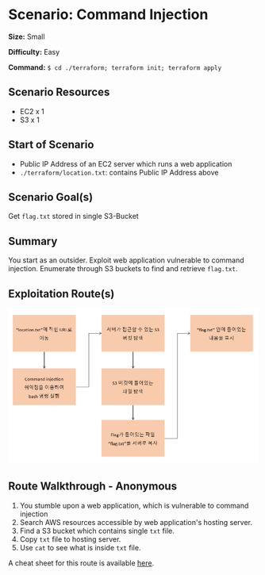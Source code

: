 # Scenario: Command Injection

**Size:** Small

**Difficulty:** Easy

**Command:** `$ cd ./terraform; terraform init; terraform apply`

## Scenario Resources

* EC2 x 1
* S3 x 1

## Start of Scenario

- Public IP Address of an EC2 server which runs a web application
- `./terraform/location.txt`: contains Public IP Address above

## Scenario Goal(s)

Get `flag.txt` stored in single S3-Bucket

## Summary

You start as an outsider. Exploit web application vulnerable to command injection. Enumerate through S3 buckets to find and retrieve `flag.txt`.

## Exploitation Route(s)

![Alt text](./CMD-Inj_route.png)

## Route Walkthrough - Anonymous

1. You stumble upon a web application, which is vulnerable to command injection
2. Search AWS resources accessible by web application's hosting server.
3. Find a S3 bucket which contains single `txt` file.
4. Copy `txt` file to hosting server.
5. Use `cat` to see what is inside `txt` file.

A cheat sheet for this route is available [here](./cheatsheet.md).
